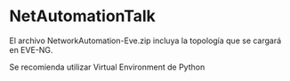 # NetAutomationTalk

El archivo NetworkAutomation-Eve.zip incluya la topología que se cargará en EVE-NG.

Se recomienda utilizar Virtual Environment de Python
